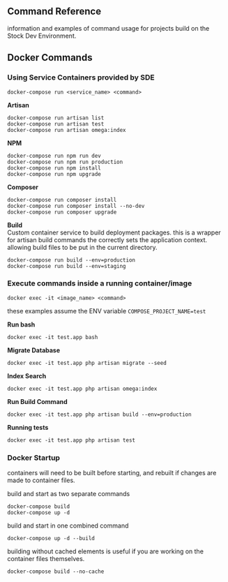 ## Command Reference
information and examples of command usage for projects build on the Stock Dev Environment.


## Docker Commands

### Using Service Containers provided by SDE

    docker-compose run <service_name> <command>

**Artisan**

    docker-compose run artisan list
    docker-compose run artisan test
    docker-compose run artisan omega:index


**NPM**

    docker-compose run npm run dev
    docker-compose run npm run production
    docker-compose run npm install
    docker-compose run npm upgrade


**Composer**

    docker-compose run composer install
    docker-compose run composer install --no-dev
    docker-compose run composer upgrade


**Build**  
Custom container service to build deployment packages.  this is a wrapper for artisan build commands the correctly sets the application context.  allowing build files to be put in the current directory.


    docker-compose run build --env=production
    docker-compose run build --env=staging


### Execute commands inside a running container/image

    docker exec -it <image_name> <command>

these examples assume the ENV variable `COMPOSE_PROJECT_NAME=test`

**Run bash**

    docker exec -it test.app bash


**Migrate Database**

    docker exec -it test.app php artisan migrate --seed


**Index Search**

    docker exec -it test.app php artisan omega:index


**Run Build Command**

    docker exec -it test.app php artisan build --env=production


**Running tests**

    docker exec -it test.app php artisan test


### Docker Startup
containers will need to be built before starting, and rebuilt if changes are made to container files.

build and start as two separate commands

    docker-compose build
    docker-compose up -d


build and start in one combined command

    docker-compose up -d --build


building without cached elements is useful if you are working on the container files themselves.

    docker-compose build --no-cache 